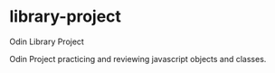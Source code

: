 # library-project
Odin Library Project

Odin Project practicing and reviewing javascript objects and classes.

